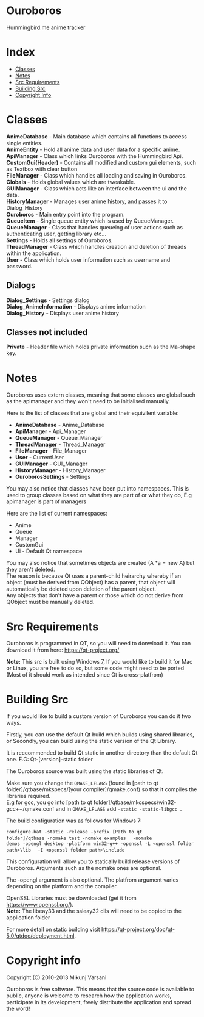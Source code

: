 Ouroboros
=========

Hummingbird.me anime tracker

Index
==========================
* [Classes](#classes)  
* [Notes](#notes)  
* [Src Requirements](#src-requirements)  
* [Building Src](#building-src)  
* [Copyright Info](#copyright-info)  


Classes
============================

**AnimeDatabase** - Main database which contains all functions to access single entities.  
**AnimeEntity** - Hold all anime data and user data for a specific anime.  
**ApiManager** - Class which links Ouroboros with the Hummingbird Api.  
**CustomGui(Header)** - Contains all modified and custom gui elements, such as Textbox with clear button  
**FileManager** - Class which handles all loading and saving in Ouroboros.  
**Globals** - Holds global values which are tweakable.  
**GUIManager** - Class which acts like an interface between the ui and the data.  
**HistoryManager** - Manages user anime history, and passes it to Dialog_History  
**Ouroboros** - Main entry point into the program.  
**QueueItem** - Single queue entity which is used by QueueManager.  
**QueueManager** - Class that handles queueing of user actions such as authenticating user, getting library etc...  
**Settings** - Holds all settings of Ouroboros.  
**ThreadManager** - Class which handles creation and deletion of threads within the application.  
**User** - Class which holds user information such as username and password.

## Dialogs  

**Dialog_Settings** - Settings dialog  
**Dialog_AnimeInformation** - Displays anime information  
**Dialog_History** - Displays user anime history  

## Classes not included  
  
**Private** - Header file which holds private information such as the Ma-shape key.  
  
Notes  
===========================

Ouroboros uses extern classes, meaning that some classes are global such as the apimanager and they won't need to be initialised manually.  
  
Here is the list of classes that are global and their equivilent variable:  
  
* **AnimeDatabase** - Anime_Database  
* **ApiManager** - Api_Manager  
* **QueueManager** - Queue_Manager  
* **ThreadManager** - Thread_Manager  
* **FileManager** - File_Manager
* **User** - CurrentUser  
* **GUIManager** - GUI_Manager  
* **HistoryManager** - History_Manager
* **OuroborosSettings** - Settings  
  
You may also notice that classes have been put into namespaces. This is used to group classes based on what they are part of or what they do, E.g apimanager is part of managers  
  
Here are the list of current namespaces:  

* Anime  
* Queue  
* Manager  
* CustomGui
* Ui - Default Qt namespace 

You may also notice that sometimes objects are created (A *a = new A) but they aren't deleted.  
The reason is because Qt uses a parent-child heirarchy whereby if an object (must be derived from QObject) has a parent, that object will automatically be deleted upon deletion of the parent object.  
Any objects that don't have a parent or those which do not derive from QObject must be manually deleted.  

Src Requirements
=======================================

Ouroboros is programmed in QT, so you will need to donwload it.
You can download it from here: https://qt-project.org/

<b>Note:</b> This src is built using Windows 7, If you would like to build it for Mac or Linux, you are free to do so,
but some code might need to be ported (Most of it should work as intended since Qt is cross-platfrom)

Building Src
============================================

If you would like to build a custom version of Ouroboros you can do it two ways.

Firstly, you can use the default Qt build which builds using shared libraries, or
Secondly, you can build using the static version of the Qt Library.

It is reccommended to build Qt static in another directory than the default Qt one.
E.G: Qt-[version]-static folder

The Ouroboros source was built using the static libraries of Qt.  

Make sure you change the <code>QMAKE_LFLAGS</code> (found in [path to qt folder]/qtbase/mkspecs/[your compiler]/qmake.conf) so that it compiles the libraries required.  
E.g for gcc, you go into [path to qt folder]/qtbase/mkcspecs/win32-gcc++/qmake.conf and in <code>QMAKE_LFLAGS</code> add <code>-static -static-libgcc </code>.  


The build configuration was as follows for Windows 7:

<code>configure.bat -static -release -prefix [Path to qt folder]/qtbase -nomake test -nomake examples </code>
<code> -nomake demos -opengl desktop -platform win32-g++ -openssl -L \<openssl folder path\>\lib </code>
<code> -I \<openssl folder path\>\include </code>
  
This configuration will allow you to statically build release versions of Ouroboros.
Arguments such as the nomake ones are optional.

The -opengl argument is also optional.
The platfrom argument varies depending on the platform and the compiler.

OpenSSL Libraries must be downloaded (get it from https://www.openssl.org/).  
**Note:** The libeay33 and the ssleay32 dlls will need to be copied to the application folder

For more detail on static building visit https://qt-project.org/doc/qt-5.0/qtdoc/deployment.html.

Copyright info
==================================================================

Copyright (C) 2010-2013 Mikunj Varsani

Ouroboros is free software. This means that the source code is available to public, 
anyone is welcome to research how the application works, participate in its development, 
freely distribute the application and spread the word!


